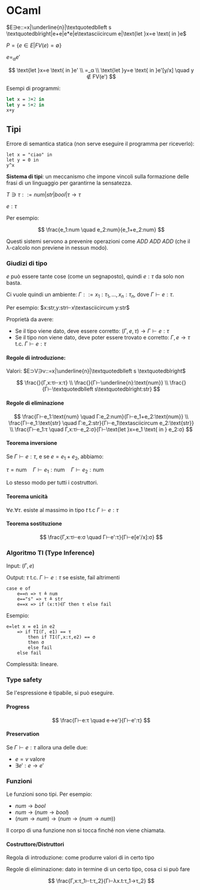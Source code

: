 # OCaml

$E∋e::=x|\underline{n}|\textquotedblleft s \textquotedblright|e+e|e*e|e\textasciicircum e|\text{let }x=e \text{ in }e$

$P=\{e∈E|FV(e)=∅\}$

$e=_αe'$

$$
\text{let }x=e \text{ in }e' \\
=_α \\
\text{let }y=e \text{ in }e'[y/x] \quad y ∉ FV(e')
$$

Esempi di programmi:

```ocaml
let x = 3+2 in
let y = 5+2 in
x+y
```

## Tipi

Errore di semantica statica (non serve eseguire il programma per riceverlo):

```
let x = "ciao" in
let y = 0 in
y^x
```

**Sistema di tipi**: un meccanismo che impone vincoli sulla formazione delle frasi di un linguaggio per garantirne la sensatezza.

$Τ ∋ τ::=num|str|bool|τ→τ$

$e:τ$

Per esempio:

$$
\frac{e_1:num \quad e_2:num}{e_1+e_2:num}
$$

Questi sistemi servono a prevenire operazioni come $ADD \: ADD \: ADD$ (che il λ-calcolo non previene in nessun modo).

### Giudizi di tipo

$e$ può essere tante cose (come un segnaposto), quindi $e:τ$ da solo non basta.

Ci vuole quindi un ambiente: $Γ::=x_1:τ_1,…,x_n:τ_n$, dove $Γ⊢e:τ$.

Per esempio: $x:str,y:str⊢x\textasciicircum y:str$

Proprietà da avere:
- Se il tipo viene dato, deve essere corretto: $(Γ,e,τ)→Γ⊢e:τ$
- Se il tipo non viene dato, deve poter essere trovato e corretto: $Γ,e→τ \text{ t.c. } Γ⊢e:τ$

#### Regole di introduzione:

Valori: $E⊃V∋v::=x|\underline{n}|\textquotedblleft s \textquotedblright$

$$
\frac{}{Γ,x:τ⊢x:τ} \\
\frac{}{Γ⊢\underline{n}:\text{num}} \\
\frac{}{Γ⊢\textquotedblleft s\textquotedblright:str}
$$

#### Regole di eliminazione

$$
\frac{Γ⊢e_1:\text{num} \quad Γ:e_2:num}{Γ⊢e_1+e_2:\text{num}} \\
\frac{Γ⊢e_1:\text{str} \quad Γ:e_2:str}{Γ⊢e_1\textasciicircum e_2:\text{str}} \\
\frac{Γ⊢e_1:τ \quad Γ,x:τ⊢e_2:σ}{Γ⊢\text{let }x=e_1 \text{ in } e_2:σ}
$$

#### Teorema inversione

Se $Γ⊢e:τ$, e se $e=e_1+e_2$, abbiamo:

$τ=\text{num} \quad Γ⊢e_1:\text{num} \quad Γ⊢e_2:\text{num}$

Lo stesso modo per tutti i costruttori.

#### Teorema unicità

$∀e.∀τ. \text{ esiste al massimo in tipo } t \text{ t.c } Γ⊢e:τ$

#### Teorema sostituzione

$$
\frac{Γ,x:τ⊢e:σ \quad Γ⊢e':τ}{Γ⊢e[e'/x]:σ}
$$

### Algoritmo TI (Type Inference)

Input: $(Γ,e)$

Output: $τ \text{ t.c. } Γ⊢e:τ \text{ se esiste, fail altrimenti}$

```
case e of
    e==n => τ ≜ num
    e=="s" => τ ≜ str
    e==x => if (x:τ)∈Γ then τ else fail
```

Esempio:

```
e=let x = e1 in e2
    => if TI(Γ, e1) == τ
        then if TI(Γ,x:τ,e2) == σ
        then σ
        else fail
    else fail
```

Complessità: lineare.

### Type safety

Se l'espressione è tipabile, si può eseguire.

#### Progress

$$
\frac{Γ⊢e:τ \quad e→e'}{Γ⊢e':τ}
$$

#### Preservation

Se $Γ⊢e:τ$ allora una delle due:
- $e=v$ valore
- $∃e':e→e'$

### Funzioni

Le funzioni sono tipi. Per esempio:
- $num → bool$
- $num → (num → bool)$
- $(num→num)→(num→(num→num))$

Il corpo di una funzione non si tocca finché non viene chiamata.

#### Costruttore/Distruttori

Regola di introduzione: come produrre valori di in certo tipo

Regole di eliminazione: dato in termine di un certo tipo, cosa ci si può fare

$$
\frac{Γ,x:τ_1⊢t:τ_2}{Γ⊢λx.t:τ_1→τ_2}
$$